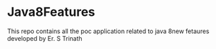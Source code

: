 # Java8Features
This repo contains all the poc application related to java 8new fetaures developed by Er. S Trinath
